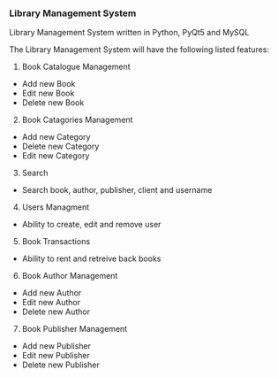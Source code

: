 ### Library Management System

Library Management System written in Python, PyQt5 and MySQL

The Library Management System will have the following listed features:

1. Book Catalogue Management
- Add new Book
- Edit new Book
- Delete new Book

2. Book Catagories Management
- Add new Category
- Delete new Category
- Edit new Category
	
3. Search
- Search book, author, publisher, client and username
	 
4. Users Managment
- Ability to create, edit and remove user 
	
5. Book Transactions
- Ability to rent and retreive back books
	
6. Book Author Management
- Add new Author
- Edit new Author
- Delete new Author
	
7. Book Publisher Management
- Add new Publisher
- Edit new Publisher
- Delete new Publisher
